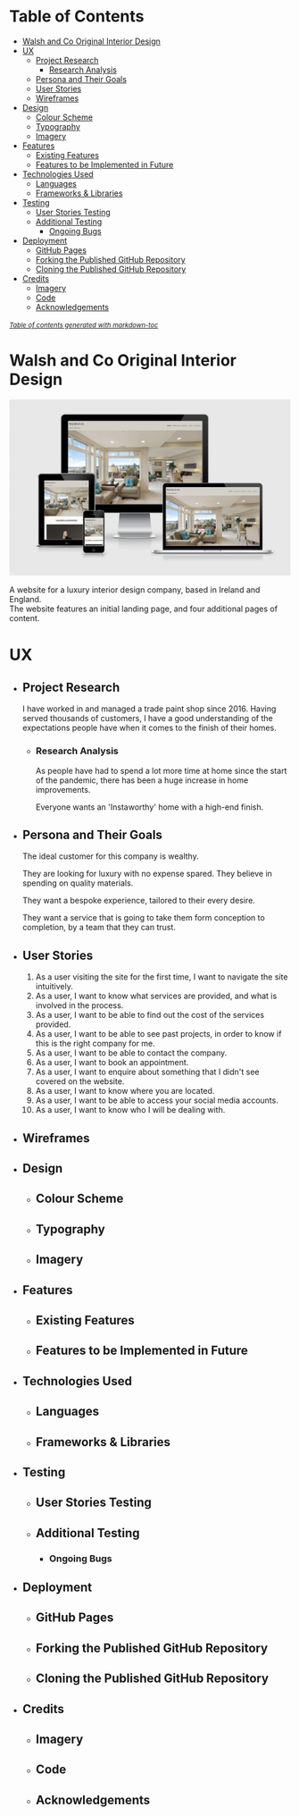 # Table of Contents
  * [Walsh and Co Original Interior Design](#walsh-and-co-original-interior-design)
  * [UX](#ux)
    * [Project Research](#project-research)
        + [Research Analysis](#research-analysis)
    * [Persona and Their Goals](#persona-and-their-goals)
    * [User Stories](#user-stories)
    * [Wireframes](#wireframes)
  * [Design](#design)
    * [Colour Scheme](#colour-scheme)
    * [Typography](#typography)
    * [Imagery](#imagery)
  * [Features](#features)
    * [Existing Features](#existing-features)
    * [Features to be Implemented in Future](#features-to-be-implemented-in-future)
  * [Technologies Used](#technologies-used)
    * [Languages](#languages)
    * [Frameworks & Libraries](#frameworks---libraries)
  * [Testing](#testing)
    * [User Stories Testing](#user-stories-testing)
    * [Additional Testing](#additional-testing)
        + [Ongoing Bugs](#ongoing-bugs)
  * [Deployment](#deployment)
    * [GitHub Pages](#github-pages)
    * [Forking the Published GitHub Repository](#forking-the-published-github-repository)
    * [Cloning the Published GitHub Repository](#cloning-the-published-github-repository)
  * [Credits](#credits)
    * [Imagery](#imagery-1)
    * [Code](#code)
    * [Acknowledgements](#acknowledgements)

<small><i><a href='http://ecotrust-canada.github.io/markdown-toc/'>Table of contents generated with markdown-toc</a></i></small>

# Walsh and Co Original Interior Design

![Am I Responsive image of how the landing page looks across different browser sizes](assets/images/am-i-responsive.png)

A website for a luxury interior design company, based in Ireland and England.  
The website features an initial landing page, and four additional pages of content.
# UX

  * ## Project Research

    I have worked in and managed a trade paint shop since 2016. Having served thousands of customers, I have a good understanding of the expectations people have when it comes to the finish of their homes. 

    * ### Research Analysis

      As people have had to spend a lot more time at home since the start of the pandemic, there has been a huge increase in home improvements.
      
      Everyone wants an 'Instaworthy' home with a high-end finish. 

  * ## Persona and Their Goals

    The ideal customer for this company is wealthy. 
    
    They are looking for luxury with no expense spared. They believe in spending on quality materials. 
    
    They want a bespoke experience, tailored to their every desire. 
    
    They want a service that is going to take them form conception to completion, by a team that they can trust.

  * ## User Stories
    1. As a user visiting the site for the first time, I want to navigate the site intuitively.
    2. As a user, I want to know what services are provided, and what is involved in the process.
    3. As a user, I want to be able to find out the cost of the services provided.
    4. As a user, I want to be able to see past projects, in order to know if this is the right company for me.
    5. As a user, I want to be able to contact the company.
    6. As a user, I want to book an appointment.
    7. As a user, I want to enquire about something that I didn't see covered on the website.
    8. As a user, I want to know where you are located.
    9. As a user, I want to be able to access your social media accounts.
    10. As a user, I want to know who I will be dealing with.
  * ## Wireframes
  * ## Design
    * ## Colour Scheme
    * ## Typography
    * ## Imagery
  * ## Features
    * ## Existing Features
    * ## Features to be Implemented in Future
  * ## Technologies Used
    * ## Languages
    * ## Frameworks & Libraries
  * ## Testing
    * ## User Stories Testing
    * ## Additional Testing
        + ### Ongoing Bugs
  * ## Deployment
    * ## GitHub Pages
    * ## Forking the Published GitHub Repository
    * ## Cloning the Published GitHub Repository
  * ## Credits
    * ## Imagery
    * ## Code
    * ## Acknowledgements


